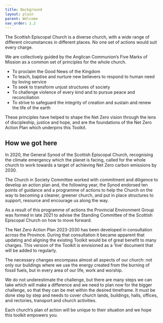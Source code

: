 ```yaml
---
title: Background
layout: plain
parent: Welcome
nav_order: 1.2
---
```


The Scottish Episcopal Church is a diverse church, with a wide range of different circumstances in different places. No one set of actions would suit every charge.

We are collectively guided by the Anglican Communion’s Five Marks of Mission as a common set of principles for the whole church. 

* To proclaim the Good News of the Kingdom
* To teach, baptise and nurture new believers to respond to human need by loving service
* To seek to transform unjust structures of society
* To challenge violence of every kind and to pursue peace and reconciliation
* To strive to safeguard the integrity of creation and sustain and renew the life of the earth

These principles have helped to shape the Net Zero vision through the lens of discipleship, justice and hope, and are the foundations of the Net Zero Action Plan which underpins this Toolkit.

## How we got here
In 2020, the General Synod of the Scottish Episcopal Church, recognising the climate emergency which the planet is facing, called for the whole church to work towards a target of achieving Net Zero carbon emissions by 2030. 

The Church in Society Committee worked with commitment and diligence to develop an action plan and, the following year, the Synod endorsed ten points of guidance and a programme of actions to help the Church on the way to becoming a cleaner, greener church, and put in place structures to support, resource and encourage us along the way.

As a result of this programme of actions the Provincial Environment Group was formed in late 2021 to advise the Standing Committee of the Scottish Episcopal Church on how to move forward.

The Net Zero Action Plan 2023-2030 has been developed in consultation across the Province. During that consultation it became apparent that updating and aligning the existing Toolkit would be of great benefit to many charges. This version of the Toolkit is envisioned as a ‘live’ document that will be added to regularly.

The necessary changes encompass almost all aspects of our church: not only our buildings where we use the energy created from the burning of fossil fuels, but in every area of our life, work and worship.

We do not underestimate the challenge, but there are many steps we can take which will make a difference and we need to plan now for the bigger challenge, so that they can be met within the desired timeframe. It must be done step by step and needs to cover church lands, buildings, halls, offices, and rectories, transport and church activities.

Each church’s plan of action will be unique to their situation and we hope this toolkit empowers you.
